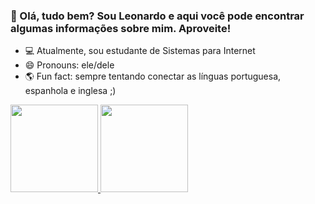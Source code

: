 ### 👋 Olá, tudo bem? Sou Leonardo e aqui você pode encontrar algumas informações sobre mim. Aproveite!

- 💻 Atualmente, sou estudante de Sistemas para Internet
- 😄 Pronouns: ele/dele
- 🌎 Fun fact: sempre tentando conectar as línguas portuguesa, espanhola e inglesa ;)

<div>
  <a href="https://github.com/leonardonps">
    <img height="140cm" src="https://github-readme-stats.vercel.app/api?username=leonardonps&theme=tokyonight" />
    <img height="140cm" src="https://github-readme-stats.vercel.app/api/top-langs/?username=leonardonps&layout=compact&langs_count=16&theme=tokyonight" />
  </a>
</div>

<!-- - 🔭 I’m currently working on ...
- 🌱 I’m currently learning ...
- 👯 I’m looking to collaborate on ...
- 🤔 I’m looking for help with ...
- 💬 Ask me about ... -->


